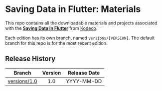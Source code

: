 # Saving Data in Flutter: Materials

This repo contains all the downloadable materials and projects associated with the **[Saving Data in Flutter](https://www.kodeco.com/library)** from [Kodeco](https://www.kodeco.com).

Each edition has its own branch, named `versions/[VERSION]`. The default branch for this repo is for the most recent edition.

## Release History

| Branch                                                                                  | Version | Release Date |
| --------------------------------------------------------------------------------------- |:-------:|:------------:|
| [versions/1.0](https://github.com/kodecocodes/video-sdf-materials/tree/versions/1.0) | 1.0     | YYYY-MM-DD   |
